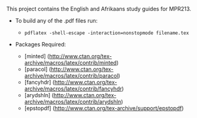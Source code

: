 This project contains the English and Afrikaans study guides for MPR213.

- To build any of the .pdf files run:
    - `pdflatex -shell-escape -interaction=nonstopmode filename.tex`

- Packages Required:
    - [minted] (http://www.ctan.org/tex-archive/macros/latex/contrib/minted)
    - [paracol] (http://www.ctan.org/tex-archive/macros/latex/contrib/paracol)
    - [fancyhdr] (http://www.ctan.org/tex-archive/macros/latex/contrib/fancyhdr)
    - [arydshln] (http://www.ctan.org/tex-archive/macros/latex/contrib/arydshln)
    - [epstopdf] (http://www.ctan.org/tex-archive/support/epstopdf)
